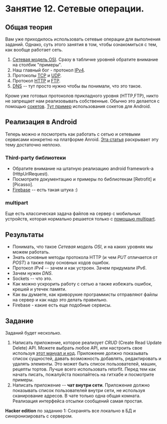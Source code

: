 # Занятие 12. Сетевые операции.

## Общая теория
Вам уже приходилось использовать сетевые операции для выполнения заданий. Однако, суть этого занятия в том, чтобы ознакомиться с тем, как вообще работает сеть.
1. [Сетевая модель OSI](https://ru.wikipedia.org/wiki/Сетевая_модель_OSI). Сразу в табличке уровней обратите внимание на столбик "примеры".
2. Наш главный бог - протокол [IPv4](https://ru.wikipedia.org/wiki/IPv4).
3. Протоколы [TCP](https://ru.wikipedia.org/wiki/Transmission_Control_Protocol) и [UDP](https://ru.wikipedia.org/wiki/User_Datagram_Protocol).
4. Протокол [HTTP](https://ru.wikipedia.org/wiki/HTTP) и [FTP](https://ru.wikipedia.org/wiki/FTP).
5. [DNS](https://ru.wikipedia.org/wiki/DNS) -- тут просто нужно чтобы вы понимали, что это такое.

Кроме уже готовых протоколов прикладного уровня (HTTP,FTP), никто не запрещает нам реализовывать собственные. Обычно это делается с помощью [сокетов]().
[Тут пример](https://habrahabr.ru/post/301190/) использования сокетов для Android.

## Реализация в Android
Теперь можно и посмотреть как работать с сетью и сетевыми сервисами конкретно на платформе Anroid.
[Эта статья](
https://github.com/codepath/android_guides/wiki/Sending-and-Managing-Network-Requests) раскрывает эту тему достаточно неплохо. 

### Third-party библиотеки
* Обратите внимание на штатную реализацию android framework-a (HttpUrlRequest).
* Посмотрите документацию и примеры по библиотекам [Retrofit] и [Picasso].
* [Firebase](firebase.google.com) -- есть такая штука :)

### multipart
Еще есть классическая задача файлов на сервер с мобильных устройств, которая нормально решается только с [помощью multipart](http://stackoverflow.com/questions/16958448/what-is-http-multipart-request).

## Результаты
* Понимать, что такое *Сетевая модель OSI*, и на каких уровнях мы можем работать.
* Знать основные методы протокола HTTP (и чем *PUT* отличается от *POST*) а также пару основных кодов ошибок.
* Протокол *IPv4* -- зачем и как устроен. Зачем придумали *IPv6*.
* Зачем нужен *DNS*.
* Sockets -- что это.
* Как можно ускрорить работу с сетью а также избежать ошибок, крешей и утечек памяти.
* Как вы думаете, как криворукие программисты отправляют файлы на сервер и как надо это делать правильно.
* Firebase - какие есть еще подобные сервисы.

## Задание
Заданий будет несколько.

1. Написать приложение, которое реализует *CRUD* (Create Read Update Delete) API. Можете выбрать любое API, или настроить свое используя [этот мануал и код](https://www.leaseweb.com/labs/2015/10/creating-a-simple-rest-api-in-php/).
Приложение должно показывать список сущностей, давать возможность добавлять, редактировать и удалять элементы. Это может быть список пользователей, машин, рецепты тортов.
Лучше всего использовать retorfit.
Перед тем как начать писать, пожалуйста покопайтесь на гитхабе и посмотрите примеры.
2. Написать приложение -- **чат внутри сети**. Приложение должно показывать список пользователей внутри сети, не используя сканирование адресов. В чате только одна общая комната. Реализация интерфейса отсылки сообщений самая простая.

**Hacker edition** по заданию 1: Сохранять все локально в БД и синхронизировать с сервером.
